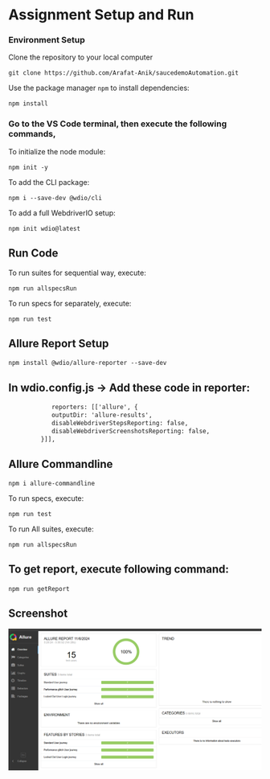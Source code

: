 
# Assignment Setup and Run
### Environment Setup
Clone the repository to your local computer
```
git clone https://github.com/Arafat-Anik/saucedemoAutomation.git
```
Use the package manager `npm` to install dependencies:
```
npm install
```

### Go to the VS Code terminal, then execute the following commands,
To initialize the node module: 
```
npm init -y
```
To add the CLI package: 
```
npm i --save-dev @wdio/cli
```
To add a full WebdriverIO setup:
```
npm init wdio@latest
```
## Run Code
To run suites for sequential way, execute: 
```
npm run allspecsRun
```
To run specs for separately, execute: 
```
npm run test
```
## Allure Report Setup
```
npm install @wdio/allure-reporter --save-dev
```
## In wdio.config.js -> Add these code in reporter:
```
            reporters: [['allure', {
            outputDir: 'allure-results',
            disableWebdriverStepsReporting: false,
            disableWebdriverScreenshotsReporting: false,
         }]],
```
## Allure Commandline
```
npm i allure-commandline
```
To run specs, execute: 
```
npm run test
```
To run All suites, execute: 
```
npm run allspecsRun
```
## To get report, execute following command: 
```
npm run getReport
```

## Screenshot
![Allure Report](<Allure report.png>)